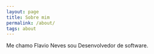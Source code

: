 ```yaml
---
layout: page
title: Sobre mim
permalink: /about/
tags: about
---
```


Me chamo Flavio Neves sou Desenvolvedor de software.
